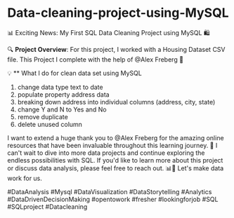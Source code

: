 # Data-cleaning-project-using-MySQL

📊 Exciting News: My First SQL Data Cleaning Project using MySQL 🛍️


🔍 **Project Overview**: For this project, I worked with a Housing Dataset CSV file. This Project I complete with the help of @Alex Freberg  🛒


💡 ** What I do for clean data set using MySQL
1.  change data type text to date
2.  populate property address data
3.  breaking down address into individual columns (address, city, state)
4.  change Y and N to Yes and No 
5.  remove duplicate
6.  delete unused column

I want to extend a huge thank you to @Alex Freberg for the amazing online resources that have been invaluable throughout this learning journey. 🙏
I can't wait to dive into more data projects and continue exploring the endless possibilities with SQL. If you'd like to learn more about this project or discuss data analysis, please feel free to reach out. 📊💬
Let's make data work for us.

#DataAnalysis  #Mysql #DataVisualization #DataStorytelling #Analytics #DataDrivenDecisionMaking
#opentowork #fresher #lookingforjob #SQL #SQLproject #Datacleaning

